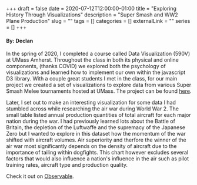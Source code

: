 +++ 
draft = false
date = 2020-07-12T12:00:00-01:00
title = "Exploring History Through Visualizations"
description = "Super Smash and WW2 Plane Production"
slug = ""
tags = []
categories = []
externalLink = ""
series = []
+++

#### By: Declan

In the spring of 2020, I completed a course called Data Visualization (590V) at UMass Amherst. Throughout the class in both its physical and online components, (thanks COVID) we explored both the psychology of visualizations and learned how to implement our own within the javascript D3 library. With a couple great students I met in the class, for our main project we created a set of visualizations to explore data from various Super Smash Melee tournaments hosted at UMass. The project can be found [here](https://github.com/graydh/Smash-Data-Visualization-590V).
	
Later, I set out to make an interesting visualization for some data I had stumbled across while researching the air war during World War 2. The small table listed annual production quantities of total aircraft for each major nation during the war. I had previously learned lots about the Battle of Britain, the depletion of the Luftwaffe and the supremacy of the Japanese Zero but I wanted to explore in this dataset how the momentum of the war shifted with aircraft volumes. Air superiority and therfore the winner of the air war most significantly depends on the density of aircraft due to the importance of tailing within dogfights. This chart however excludes several factors that would also influence a nation's influence in the air such as pilot training rates, aircraft type and production quality. 

Check it out on [Observable](https://observablehq.com/@graydh/bubble-chart-ww2-plane-production).